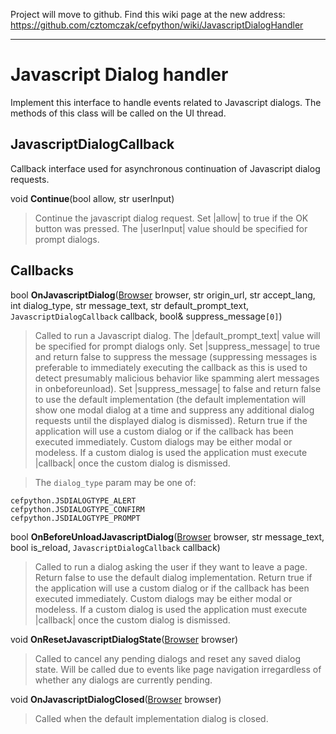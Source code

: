 Project will move to github. Find this wiki page at the new address: https://github.com/cztomczak/cefpython/wiki/JavascriptDialogHandler


---


# Javascript Dialog handler #

Implement this interface to handle events related to Javascript dialogs. The methods of this class will be called on the UI thread.

## JavascriptDialogCallback ##

Callback interface used for asynchronous continuation of Javascript dialog
requests.

void **Continue**(bool allow, str userInput)

> Continue the javascript dialog request. Set |allow| to true if the OK button was
> pressed. The |userInput| value should be specified for prompt dialogs.


## Callbacks ##

bool **OnJavascriptDialog**([Browser](Browser.md) browser, str origin\_url, str accept\_lang, int dialog\_type, str message\_text, str default\_prompt\_text, `JavascriptDialogCallback` callback, bool& suppress\_message`[0]`)

> Called to run a Javascript dialog. The |default\_prompt\_text| value will be
> specified for prompt dialogs only. Set |suppress\_message| to true and
> return false to suppress the message (suppressing messages is preferable
> to immediately executing the callback as this is used to detect presumably
> malicious behavior like spamming alert messages in onbeforeunload). Set
> |suppress\_message| to false and return false to use the default
> implementation (the default implementation will show one modal dialog at a
> time and suppress any additional dialog requests until the displayed dialog
> is dismissed). Return true if the application will use a custom dialog or
> if the callback has been executed immediately. Custom dialogs may be either
> modal or modeless. If a custom dialog is used the application must execute
> |callback| once the custom dialog is dismissed.

> The `dialog_type` param may be one of:
```
cefpython.JSDIALOGTYPE_ALERT
cefpython.JSDIALOGTYPE_CONFIRM
cefpython.JSDIALOGTYPE_PROMPT
```


bool **OnBeforeUnloadJavascriptDialog**([Browser](Browser.md) browser, str message\_text, bool is\_reload, `JavascriptDialogCallback` callback)

> Called to run a dialog asking the user if they want to leave a page. Return
> false to use the default dialog implementation. Return true if the
> application will use a custom dialog or if the callback has been executed
> immediately. Custom dialogs may be either modal or modeless. If a custom
> dialog is used the application must execute |callback| once the custom
> dialog is dismissed.


void **OnResetJavascriptDialogState**([Browser](Browser.md) browser)

> Called to cancel any pending dialogs and reset any saved dialog state. Will
> be called due to events like page navigation irregardless of whether any
> dialogs are currently pending.


void **OnJavascriptDialogClosed**([Browser](Browser.md) browser)

> Called when the default implementation dialog is closed.